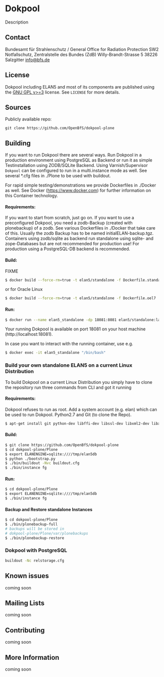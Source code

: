 # Dokpool
Description

Contact
-------
Bundesamt für Strahlenschutz / General Office for Radiation Protection
SW2 Notfallschutz, Zentralstelle des Bundes (ZdB)
Willy-Brandt-Strasse 5
38226 Salzgitter
info@bfs.de

License
------
Dokpool including ELAN5 and most of its components are published using the [GNU GPL v>=3](http://www.gnu.org/licenses/gpl-3.0) license.
See `LICENSE` for more details.

Sources
---------
Publicly available repo:
```
git clone https://github.com/OpenBfS/dokpool-plone
```

## Building
If you want to run Dokpool there are several ways. Run Dokpool in a production environment using PostgreSQL as Backend or run it as simple Testinstallation using ZODB/SQLite Backend. Using Varnish/Supervisor `Dokpool` can be configured to run in a multi.instance mode as well. See several *.cfg files in ./Plone to be used with buildout.

For rapid simple testing/demonstrations we provide Dockerfiles in ./Docker as well. See Docker (https://www.docker.com) for further information on this Container technology.

#### Requirements:
If you want to start from scratch, just go on. If you want to use a preconfigured Dokpool, you need a zodb-Backup (created with plonebackup) of a zodb. See various Dockerfiles in ./Docker that take care of this. Usually the zodb Backup has to be named initialELAN-backup.tgz. Containers using zodb/sqlite as backend run standalone using sqlite- and zope-Databases but are not recommended for production use! For production using a PostgreSQL-DB backend is recommended.

#### Build:
FIXME
```sh
$ docker build --force-rm=true -t elan5/standalone -f Dockerfile.standalone .
```
or for Oracle Linux
```sh
$ docker build --force-rm=true -t elan5/standalone -f Dockerfile.oel7 .
```
#### Run:
```sh
$ docker run --name elan5_standalone -dp 18081:8081 elan5/standalone:latest
```
Your running Dokpool is available on port 18081 on your host machine (http://localhost:18081).

In case you want to interact with the running container, use e.g.
```sh
$ docker exec -it elan5_standalone "/bin/bash"
```

### Build your own standalone ELAN5 on a current Linux Distribution
To build Dokpool on a current Linux Distribution you simply have to clone the repository run three commands from CLI and got it running 

#### Requirements:
Dokpool refuses to run as root. Add a system account (e.g. elan) which can be used to run Dokpool.
Python2.7 and Git (to clone the Repo).
```sh
$ apt-get install git python-dev libffi-dev libssl-dev libxml2-dev libxslt-dev postgresql-server-dev libjpeg-turbo8-dev gcc
```

#### Build:

```sh
$ git clone https://github.com/OpenBfS/dokpool-plone
$ cd dokpool-plone/Plone
$ export ELANENGINE=sqlite:////tmp/elan5db
$ python ./bootstrap.py
$ ./bin/buildout -Nvc buildout.cfg
$ ./bin/instance fg
```

#### Run:

```sh
$ cd dokpool-plone/Plone
$ export ELANENGINE=sqlite:////tmp/elan5db
$ ./bin/instance fg
```

#### Backup and Restore standalone Instances

```sh
$ cd dokpool-plone/Plone
$ ./bin/plonebackup-full
# backups will be stored in
# dokpool-plone/Plone/var/plonebackups
$ ./bin/plonebackup-restore
```

### Dokpool with PostgreSQL
```sh
buildout -Nc relstorage.cfg
```


## Known issues
coming soon

## Mailing Lists
coming soon

## Contributing
coming soon

## More Information
coming soon

